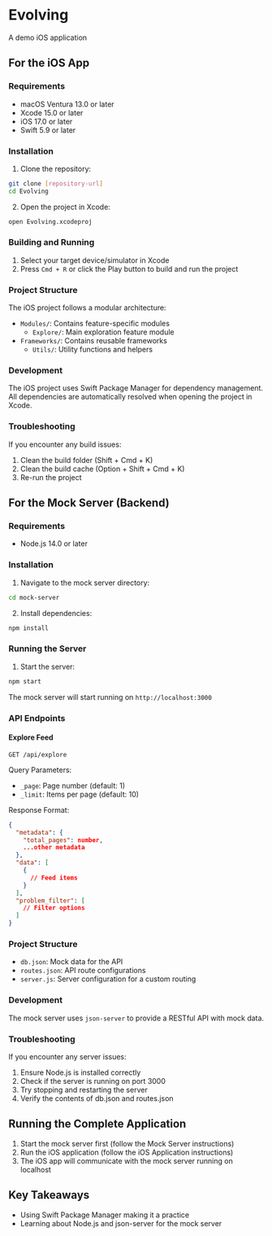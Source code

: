 # Evolving

A demo iOS application

## For the iOS App

### Requirements
- macOS Ventura 13.0 or later
- Xcode 15.0 or later
- iOS 17.0 or later
- Swift 5.9 or later

### Installation
1. Clone the repository:
```bash
git clone [repository-url]
cd Evolving
```

2. Open the project in Xcode:
```bash
open Evolving.xcodeproj
```

### Building and Running
1. Select your target device/simulator in Xcode
2. Press `Cmd + R` or click the Play button to build and run the project

### Project Structure
The iOS project follows a modular architecture:
- `Modules/`: Contains feature-specific modules
  - `Explore/`: Main exploration feature module
- `Frameworks/`: Contains reusable frameworks
  - `Utils/`: Utility functions and helpers

### Development
The iOS project uses Swift Package Manager for dependency management. All dependencies are automatically resolved when opening the project in Xcode.

### Troubleshooting
If you encounter any build issues:
1. Clean the build folder (Shift + Cmd + K)
2. Clean the build cache (Option + Shift + Cmd + K)
3. Re-run the project

## For the Mock Server (Backend)

### Requirements
- Node.js 14.0 or later

### Installation
1. Navigate to the mock server directory:
```bash
cd mock-server
```

2. Install dependencies:
```bash
npm install
```

### Running the Server
1. Start the server:
```bash
npm start
```
The mock server will start running on `http://localhost:3000`

### API Endpoints

#### Explore Feed
```
GET /api/explore
```

Query Parameters:
- `_page`: Page number (default: 1)
- `_limit`: Items per page (default: 10)

Response Format:
```json
{
  "metadata": {
    "total_pages": number,
    ...other metadata
  },
  "data": [
    {
      // Feed items
    }
  ],
  "problem_filter": [
    // Filter options
  ]
}
```

### Project Structure
- `db.json`: Mock data for the API
- `routes.json`: API route configurations
- `server.js`: Server configuration for a custom routing

### Development
The mock server uses `json-server` to provide a RESTful API with mock data.

### Troubleshooting
If you encounter any server issues:
1. Ensure Node.js is installed correctly
2. Check if the server is running on port 3000
3. Try stopping and restarting the server
4. Verify the contents of db.json and routes.json

## Running the Complete Application
1. Start the mock server first (follow the Mock Server instructions)
2. Run the iOS application (follow the iOS Application instructions)
3. The iOS app will communicate with the mock server running on localhost

## Key Takeaways
- Using Swift Package Manager making it a practice
- Learning about Node.js and json-server for the mock server